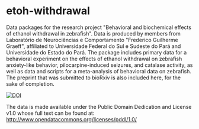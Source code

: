 # etoh-withdrawal
Data packages for the research project "Behavioral and biochemical effects of ethanol withdrawal in zebrafish". Data is produced by members from Laboratório de Neurociências e Comportamento "Frederico Guilherme Graeff", affiliated to Universidade Federal do Sul e Sudeste do Pará and Universidade do Estado do Pará.
The package includes primary data for a behavioral experiment on the effects of ethanol withdrawal on zebrafish anxiety-like behavior, pilocarpine-induced seizures, and catalase activity, as well as data and scripts for a meta-analysis of behavioral data on zebrafish. The preprint that was submitted to bioRxiv is also included here, for the sake of completion.

[![DOI](https://zenodo.org/badge/95811139.svg)](https://zenodo.org/badge/latestdoi/95811139)

The data is made available under the Public Domain Dedication and License v1.0 whose full text can be found at: http://www.opendatacommons.org/licenses/pddl/1.0/
